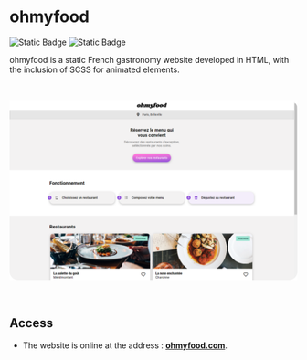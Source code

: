 # ohmyfood

![Static Badge](https://img.shields.io/badge/HTML-E34F26?style=for-the-badge&logo=html5&logoColor=white) ![Static Badge](https://img.shields.io/badge/SCSS-CC6699?style=for-the-badge&logo=sass&logoColor=white)

ohmyfood is a static French gastronomy website developed in HTML, with the inclusion of SCSS for animated elements.

<br/>

<p align="center" >
	<img src="./images/screenshot_readme.png" width="700">
</p>

<br/>

## Access

* The website is online at the address : **[ohmyfood.com](https://ralexandreviegas.github.io/ohmyfood/)**.
